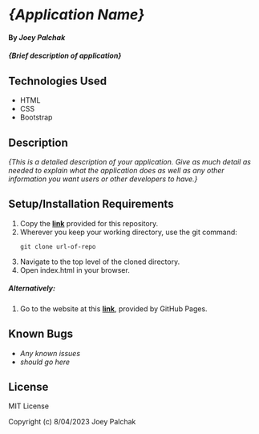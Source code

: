 # _{Application Name}_

#### By _Joey Palchak_

#### _{Brief description of application}_

## Technologies Used

* HTML
* CSS
* Bootstrap

## Description

_{This is a detailed description of your application. Give as much detail as needed to explain what the application does as well as any other information you want users or other developers to have.}_

## Setup/Installation Requirements

1. Copy the **[link](https://www.example.com)** provided for this repository.
2. Wherever you keep your working directory, use the git command:
    ```
    git clone url-of-repo
    ```
3. Navigate to the top level of the cloned directory.
4. Open index.html in your browser.

##### _Alternatively:_

1. Go to the website at this **[link](https://www.example.com)**, provided by GitHub Pages.


## Known Bugs

* _Any known issues_
* _should go here_

## License

MIT License

Copyright (c) 8/04/2023 Joey Palchak